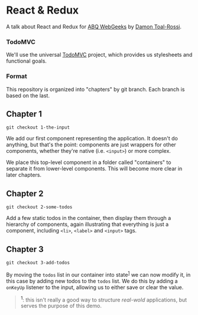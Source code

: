 # React & Redux
A talk about React and Redux for [ABQ WebGeeks](http://abqwebgeeks.org) by [Damon Toal-Rossi](http://github.com/orbiteleven).

### TodoMVC
We'll use the universal [TodoMVC](http://todomvc.com) project, which provides us stylesheets and functional goals.

### Format
This repository is organized into "chapters" by git branch. Each branch is based on the last.

## Chapter 1
```
git checkout 1-the-input
```
We add our first component representing the application. It doesn't do anything, but that's the point: components are just wrappers for
other components, whether they're native (i.e. `<input>`) or more complex.

We place this top-level component in a folder called "containers" to separate it from lower-level components. This will become more clear
in later chapters.

## Chapter 2
```
git checkout 2-some-todos
```
Add a few static todos in the container, then display them through a hierarchy of components, again illustrating that everything is just a
component, including `<li>`, `<label>` and `<input>` tags.

## Chapter 3
```
git checkout 3-add-todos
```
By moving the `todos` list in our container into state<sup>[1](#state-warning)</sup> we can now modify it, in this case by adding new todos
to the `todos` list. We do this by adding a `onKeyUp` listener to the input, allowing us to either save or clear the value.

> <sup><a name="#state-warning">1</a></sup>: this isn't really a good way to structure *real-wold* applications, but serves the purpose of
this demo.
